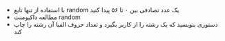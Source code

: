 * با استفاده از تنها تابع random یک عدد تصادفی بین ۰ تا ۵۶ پیدا کنید
* مطالعه داکیومنت random
* دستوری بنویسید که یک رشته را از کاربر بگیرد و تعداد حروف الفبا آن رشته را چاپ کند